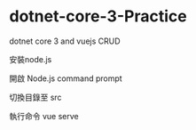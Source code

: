 # dotnet-core-3-Practice
dotnet core 3 and vuejs CRUD

安裝node.js

開啟 Node.js command prompt

切換目錄至 src

執行命令 vue serve

